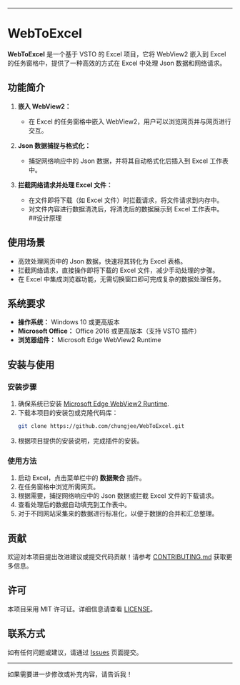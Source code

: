 
---

# WebToExcel

**WebToExcel** 是一个基于 VSTO 的 Excel 项目，它将 WebView2 嵌入到 Excel 的任务窗格中，提供了一种高效的方式在 Excel 中处理 Json 数据和网络请求。

## 功能简介

1. **嵌入 WebView2：**
   - 在 Excel 的任务窗格中嵌入 WebView2，用户可以浏览网页并与网页进行交互。

2. **Json 数据捕捉与格式化：**
   - 捕捉网络响应中的 Json 数据，并将其自动格式化后插入到 Excel 工作表中。

3. **拦截网络请求并处理 Excel 文件：**
   - 在文件即将下载（如 Excel 文件）时拦截请求，将文件请求到内存中。
   - 对文件内容进行数据清洗后，将清洗后的数据展示到 Excel 工作表中。
##设计原理

## 使用场景

- 高效处理网页中的 Json 数据，快速将其转化为 Excel 表格。
- 拦截网络请求，直接操作即将下载的 Excel 文件，减少手动处理的步骤。
- 在 Excel 中集成浏览器功能，无需切换窗口即可完成复杂的数据处理任务。

## 系统要求

- **操作系统：** Windows 10 或更高版本
- **Microsoft Office：** Office 2016 或更高版本（支持 VSTO 插件）
- **浏览器组件：** Microsoft Edge WebView2 Runtime

## 安装与使用

### 安装步骤

1. 确保系统已安装 [Microsoft Edge WebView2 Runtime](https://developer.microsoft.com/en-us/microsoft-edge/webview2/).
2. 下载本项目的安装包或克隆代码库：
   ```bash
   git clone https://github.com/chungjee/WebToExcel.git
   ```
3. 根据项目提供的安装说明，完成插件的安装。

### 使用方法

1. 启动 Excel，点击菜单栏中的 **数据聚合** 插件。
2. 在任务窗格中浏览所需网页。
3. 根据需要，捕捉网络响应中的 Json 数据或拦截 Excel 文件的下载请求。
4. 查看处理后的数据自动填充到工作表中。
5. 对于不同网站采集来的数据进行标准化，以便于数据的合并和汇总整理。

## 贡献

欢迎对本项目提出改进建议或提交代码贡献！请参考 [CONTRIBUTING.md](CONTRIBUTING.md) 获取更多信息。

## 许可

本项目采用 MIT 许可证。详细信息请查看 [LICENSE](LICENSE)。

## 联系方式

如有任何问题或建议，请通过 [Issues](https://github.com/chungjee/WebToExcel/issues) 页面提交。

---

如果需要进一步修改或补充内容，请告诉我！
